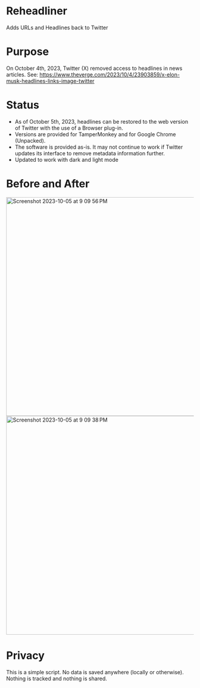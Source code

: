 # Reheadliner
Adds URLs and Headlines back to Twitter

# Purpose

On October 4th, 2023, Twitter (X) removed access to headlines in news articles. 
See: https://www.theverge.com/2023/10/4/23903859/x-elon-musk-headlines-links-image-twitter

# Status

* As of October 5th, 2023, headlines can be restored to the web version of Twitter with the use of a Browser plug-in.
* Versions are provided for TamperMonkey and for Google Chrome (Unpacked). 
* The software is provided as-is. It may not continue to work if Twitter updates its interface to remove metadata information further. 
* Updated to work with dark and light mode

# Before and After
<img width="586" alt="Screenshot 2023-10-05 at 9 09 56 PM" src="https://github.com/iangoldstein/Reheadliner/assets/869413/77b53116-4040-45bc-8072-eed06ae16dad">

<img width="586" alt="Screenshot 2023-10-05 at 9 09 38 PM" src="https://github.com/iangoldstein/Reheadliner/assets/869413/ddc146e9-d224-4af7-a4cc-bec5ebcba9e4">

# Privacy

This is a simple script. No data is saved anywhere (locally or otherwise). Nothing is tracked and nothing is shared.
